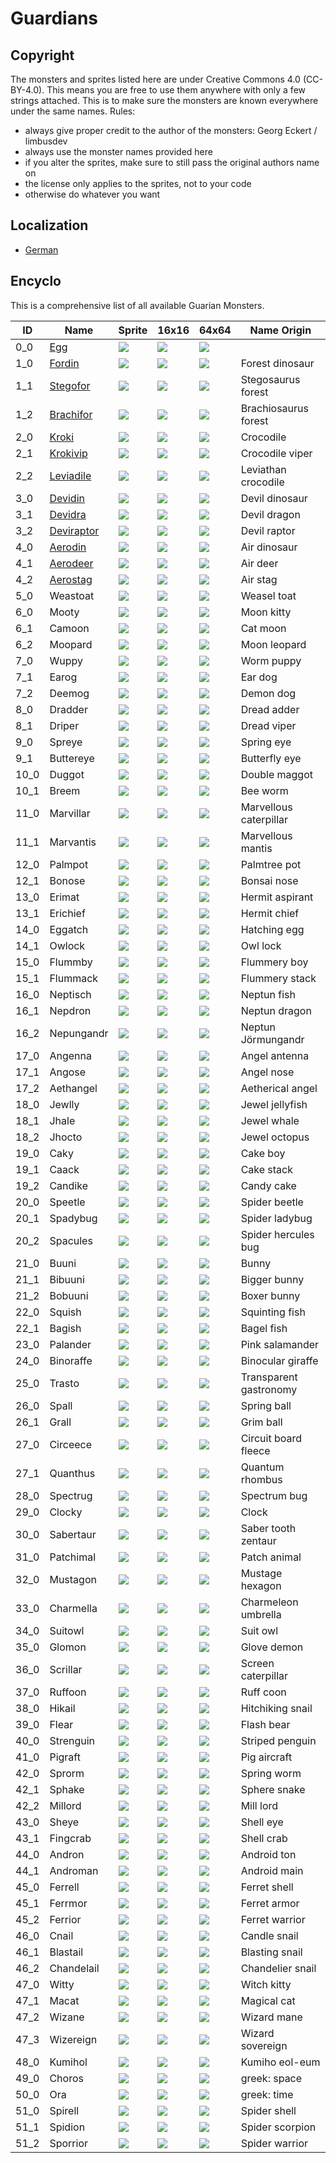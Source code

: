 # Guardians

## Copyright

The monsters and sprites listed here are under Creative Commons 4.0 (CC-BY-4.0). This means you are free to use them anywhere with only a few strings attached. This is to make sure the monsters are known everywhere under the same names. Rules:

* always give proper credit to the author of the monsters: Georg Eckert / limbusdev
* always use the monster names provided here
* if you alter the sprites, make sure to still pass the original authors name on
* the license only applies to the sprites, not to your code
* otherwise do whatever you want

## Localization

* [German](./Guardians_DE.md)

## Encyclo

This is a comprehensive list of all available Guarian Monsters.

|ID         |Name                               |Sprite                 |16x16                          |64x64                  |Name Origin            |
|-----------|-----------------------------------|-----------------------|-------------------------------|-----------------------|-----------------------|
|0_0        |[Egg](./encyclo/0_0_Egg.md)        |![](./128x128/0_0.png) |![](./animation_16x16/0_0.gif) |![](./64x64/0_0.png)   |                       |
|1_0        |[Fordin](./encyclo/1.md)           |![](./128x128/1_0.png) |![](./animation_16x16/1_0.gif) |![](./64x64/1_0.png)   |Forest dinosaur        |
|1_1        |[Stegofor](./encyclo/1.md)         |![](./128x128/1_1.png) |![](./16x16/1_1.png)           |![](./64x64/1_1.png)   |Stegosaurus forest     |
|1_2        |[Brachifor](./encyclo/1.md)        |![](./128x128/1_2.png) |![](./16x16/1_2.png)           |![](./64x64/1_2.png)   |Brachiosaurus forest   |
|2_0        |[Kroki](./encyclo/2.md)            |![](./128x128/2_0.png) |![](./16x16/2_0.png)           |![](./64x64/2_0.png)   |Crocodile              |
|2_1        |[Krokivip](./encyclo/2.md)         |![](./128x128/2_1.png) |![](./16x16/2_1.png)           |![](./64x64/2_1.png)   |Crocodile viper        |
|2_2        |[Leviadile](./encyclo/2.md)        |![](./128x128/2_2.png) |![](./16x16/2_2.png)           |![](./64x64/0_0.png)   |Leviathan crocodile    |
|3_0        |[Devidin](./encyclo/3.md)          |![](./128x128/3_0.png) |![](./16x16/3_0.png)           |![](./64x64/0_0.png)   |Devil dinosaur         |
|3_1        |[Devidra](./encyclo/3.md)          |![](./128x128/3_1.png) |![](./16x16/3_1.png)           |![](./64x64/0_0.png)   |Devil dragon           |
|3_2        |[Deviraptor](./encyclo/3.md)       |![](./128x128/3_2.png) |![](./16x16/3_2.png)           |![](./64x64/0_0.png)   |Devil raptor           |
|4_0        |[Aerodin](./encyclo/4.md)          |![](./128x128/4_0.png) |![](./16x16/4_0.png)           |![](./64x64/0_0.png)   |Air dinosaur           |
|4_1        |[Aerodeer](./encyclo/4.md)         |![](./128x128/4_1.png) |![](./16x16/4_1.png)           |![](./64x64/0_0.png)   |Air deer               |
|4_2        |[Aerostag](./encyclo/4.md)         |![](./128x128/4_2.png) |![](./16x16/4_2.png)           |![](./64x64/0_0.png)   |Air stag               |
|5_0        |Weastoat                           |![](./128x128/5_0.png) |![](./16x16/5_0.png)           |![](./64x64/0_0.png)   |Weasel toat            |
|6_0        |Mooty                              |![](./128x128/6_0.png) |![](./16x16/6_0.png)           |![](./64x64/0_0.png)   |Moon kitty             |
|6_1        |Camoon                             |![](./128x128/6_1.png) |![](./16x16/6_1.png)           |![](./64x64/0_0.png)   |Cat moon               |
|6_2        |Moopard                            |![](./128x128/6_2.png) |![](./16x16/6_2.png)           |![](./64x64/0_0.png)   |Moon leopard           |
|7_0        |Wuppy                              |![](./128x128/7_0.png) |![](./16x16/7_0.png)           |![](./64x64/0_0.png)   |Worm puppy             |
|7_1        |Earog                              |![](./128x128/7_1.png) |![](./16x16/7_1.png)           |![](./64x64/0_0.png)   |Ear dog                |
|7_2        |Deemog                             |![](./128x128/7_2.png) |![](./16x16/7_2.png)           |![](./64x64/0_0.png)   |Demon dog              |
|8_0        |Dradder                            |![](./128x128/8_0.png) |![](./16x16/8_0.png)           |![](./64x64/0_0.png)   |Dread adder            |
|8_1        |Driper                             |![](./128x128/8_1.png) |![](./16x16/8_1.png)           |![](./64x64/0_0.png)   |Dread viper            |
|9_0        |Spreye                             |![](./128x128/9_0.png) |![](./16x16/9_0.png)           |![](./64x64/0_0.png)   |Spring eye             |
|9_1        |Buttereye                          |![](./128x128/9_1.png) |![](./16x16/9_1.png)           |![](./64x64/0_0.png)   |Butterfly eye          |
|10_0       |Duggot                             |![](./128x128/10_0.png)|![](./16x16/10_0.png)          |![](./64x64/0_0.png)   |Double maggot          |
|10_1       |Breem                              |![](./128x128/10_1.png)|![](./16x16/10_1.png)          |![](./64x64/0_0.png)   |Bee worm               |
|11_0       |Marvillar                          |![](./128x128/11_0.png)|![](./16x16/11_0.png)          |![](./64x64/0_0.png)   |Marvellous caterpillar |
|11_1       |Marvantis                          |![](./128x128/11_1.png)|![](./16x16/11_1.png)          |![](./64x64/0_0.png)   |Marvellous mantis      |
|12_0       |Palmpot                            |![](./128x128/12_0.png)|![](./16x16/12_0.png)          |![](./64x64/0_0.png)   |Palmtree pot           |
|12_1       |Bonose                             |![](./128x128/12_1.png)|![](./16x16/12_1.png)          |![](./64x64/0_0.png)   |Bonsai nose            |
|13_0       |Erimat                             |![](./128x128/13_0.png)|![](./16x16/13_0.png)          |![](./64x64/0_0.png)   |Hermit aspirant        |
|13_1       |Erichief                           |![](./128x128/13_1.png)|![](./16x16/13_1.png)          |![](./64x64/0_0.png)   |Hermit chief           |
|14_0       |Eggatch                            |![](./128x128/14_0.png)|![](./16x16/14_0.png)          |![](./64x64/0_0.png)   |Hatching egg           |
|14_1       |Owlock                             |![](./128x128/14_1.png)|![](./16x16/14_1.png)          |![](./64x64/0_0.png)   |Owl lock               |
|15_0       |Flummby                            |![](./128x128/15_0.png)|![](./16x16/15_0.png)          |![](./64x64/0_0.png)   |Flummery boy           |
|15_1       |Flummack                           |![](./128x128/15_1.png)|![](./16x16/15_1.png)          |![](./64x64/0_0.png)   |Flummery stack         |
|16_0       |Neptisch                           |![](./128x128/16_0.png)|![](./16x16/16_0.png)          |![](./64x64/0_0.png)   |Neptun fish            |
|16_1       |Nepdron                            |![](./128x128/16_1.png)|![](./16x16/16_1.png)          |![](./64x64/0_0.png)   |Neptun dragon          |
|16_2       |Nepungandr                         |![](./128x128/16_2.png)|![](./16x16/16_2.png)          |![](./64x64/0_0.png)   |Neptun Jörmungandr     |
|17_0       |Angenna                            |![](./128x128/17_0.png)|![](./16x16/17_0.png)          |![](./64x64/0_0.png)   |Angel antenna          |
|17_1       |Angose                             |![](./128x128/17_1.png)|![](./16x16/17_1.png)          |![](./64x64/0_0.png)   |Angel nose             |
|17_2       |Aethangel                          |![](./128x128/17_2.png)|![](./16x16/17_2.png)          |![](./64x64/0_0.png)   |Aetherical angel       |
|18_0       |Jewlly                             |![](./128x128/18_0.png)|![](./16x16/18_0.png)          |![](./64x64/0_0.png)   |Jewel jellyfish        |
|18_1       |Jhale                              |![](./128x128/18_1.png)|![](./16x16/18_1.png)          |![](./64x64/0_0.png)   |Jewel whale            |
|18_2       |Jhocto                             |![](./128x128/18_2.png)|![](./16x16/18_2.png)          |![](./64x64/0_0.png)   |Jewel octopus          |
|19_0       |Caky                               |![](./128x128/19_0.png)|![](./16x16/19_0.png)          |![](./64x64/0_0.png)   |Cake boy               |
|19_1       |Caack                              |![](./128x128/19_1.png)|![](./16x16/19_1.png)          |![](./64x64/0_0.png)   |Cake stack             |
|19_2       |Candike                            |![](./128x128/19_2.png)|![](./16x16/19_2.png)          |![](./64x64/0_0.png)   |Candy cake             |
|20_0       |Speetle                            |![](./128x128/20_0.png)|![](./16x16/20_0.png)          |![](./64x64/0_0.png)   |Spider beetle          |
|20_1       |Spadybug                           |![](./128x128/20_1.png)|![](./16x16/20_1.png)          |![](./64x64/0_0.png)   |Spider ladybug         |
|20_2       |Spacules                           |![](./128x128/20_2.png)|![](./16x16/20_2.png)          |![](./64x64/0_0.png)   |Spider hercules bug    |
|21_0       |Buuni                              |![](./128x128/21_0.png)|![](./16x16/21_0.png)          |![](./64x64/0_0.png)   |Bunny                  |
|21_1       |Bibuuni                            |![](./128x128/21_1.png)|![](./16x16/21_1.png)          |![](./64x64/0_0.png)   |Bigger bunny           |
|21_2       |Bobuuni                            |![](./128x128/21_2.png)|![](./16x16/21_2.png)          |![](./64x64/0_0.png)   |Boxer bunny            |
|22_0       |Squish                             |![](./128x128/22_0.png)|![](./16x16/22_0.png)          |![](./64x64/0_0.png)   |Squinting fish         |
|22_1       |Bagish                             |![](./128x128/22_1.png)|![](./16x16/22_1.png)          |![](./64x64/0_0.png)   |Bagel fish             |
|23_0       |Palander                           |![](./128x128/23_0.png)|![](./16x16/23_0.png)          |![](./64x64/0_0.png)   |Pink salamander        |
|24_0       |Binoraffe                          |![](./128x128/24_0.png)|![](./16x16/24_0.png)          |![](./64x64/0_0.png)   |Binocular giraffe      |
|25_0       |Trasto                             |![](./128x128/25_0.png)|![](./16x16/25_0.png)          |![](./64x64/0_0.png)   |Transparent gastronomy |
|26_0       |Spall                              |![](./128x128/26_0.png)|![](./16x16/26_0.png)          |![](./64x64/0_0.png)   |Spring ball            |
|26_1       |Grall                              |![](./128x128/26_1.png)|![](./16x16/26_1.png)          |![](./64x64/0_0.png)   |Grim ball              |
|27_0       |Circeece                           |![](./128x128/27_0.png)|![](./16x16/27_0.png)          |![](./64x64/0_0.png)   |Circuit board fleece   |
|27_1       |Quanthus                           |![](./128x128/27_1.png)|![](./16x16/27_1.png)          |![](./64x64/0_0.png)   |Quantum rhombus        |
|28_0       |Spectrug                           |![](./128x128/28_0.png)|![](./16x16/28_0.png)          |![](./64x64/0_0.png)   |Spectrum bug           |
|29_0       |Clocky                             |![](./128x128/29_0.png)|![](./16x16/29_0.png)          |![](./64x64/0_0.png)   |Clock                  |
|30_0       |Sabertaur                          |![](./128x128/30_0.png)|![](./16x16/30_0.png)          |![](./64x64/0_0.png)   |Saber tooth zentaur    |
|31_0       |Patchimal                          |![](./128x128/31_0.png)|![](./16x16/31_0.png)          |![](./64x64/0_0.png)   |Patch animal           |
|32_0       |Mustagon                           |![](./128x128/32_0.png)|![](./16x16/32_0.png)          |![](./64x64/0_0.png)   |Mustage hexagon        |
|33_0       |Charmella                          |![](./128x128/33_0.png)|![](./16x16/33_0.png)          |![](./64x64/0_0.png)   |Charmeleon umbrella    |
|34_0       |Suitowl                            |![](./128x128/34_0.png)|![](./16x16/34_0.png)          |![](./64x64/0_0.png)   |Suit owl               |
|35_0       |Glomon                             |![](./128x128/35_0.png)|![](./16x16/35_0.png)          |![](./64x64/0_0.png)   |Glove demon            |
|36_0       |Scrillar                           |![](./128x128/36_0.png)|![](./16x16/36_0.png)          |![](./64x64/0_0.png)   |Screen caterpillar     |
|37_0       |Ruffoon                            |![](./128x128/37_0.png)|![](./16x16/37_0.png)          |![](./64x64/0_0.png)   |Ruff coon              |
|38_0       |Hikail                             |![](./128x128/38_0.png)|![](./16x16/38_0.png)          |![](./64x64/0_0.png)   |Hitchiking snail       |
|39_0       |Flear                              |![](./128x128/39_0.png)|![](./16x16/39_0.png)          |![](./64x64/0_0.png)   |Flash bear             |
|40_0       |Strenguin                          |![](./128x128/40_0.png)|![](./16x16/40_0.png)          |![](./64x64/0_0.png)   |Striped penguin        |
|41_0       |Pigraft                            |![](./128x128/41_0.png)|![](./16x16/41_0.png)          |![](./64x64/0_0.png)   |Pig aircraft           |
|42_0       |Sprorm                             |![](./128x128/42_0.png)|![](./16x16/42_0.png)          |![](./64x64/0_0.png)   |Spring worm            |
|42_1       |Sphake                             |![](./128x128/42_1.png)|![](./16x16/42_1.png)          |![](./64x64/0_0.png)   |Sphere snake           |
|42_2       |Millord                            |![](./128x128/42_2.png)|![](./16x16/42_2.png)          |![](./64x64/0_0.png)   |Mill lord              |
|43_0       |Sheye                              |![](./128x128/43_0.png)|![](./16x16/43_0.png)          |![](./64x64/0_0.png)   |Shell eye              |
|43_1       |Fingcrab                           |![](./128x128/43_1.png)|![](./16x16/43_1.png)          |![](./64x64/0_0.png)   |Shell crab             |
|44_0       |Andron                             |![](./128x128/44_0.png)|![](./16x16/44_0.png)          |![](./64x64/0_0.png)   |Android ton            |
|44_1       |Androman                           |![](./128x128/44_1.png)|![](./16x16/44_1.png)          |![](./64x64/0_0.png)   |Android main           |
|45_0       |Ferrell                            |![](./128x128/45_0.png)|![](./16x16/45_0.png)          |![](./64x64/0_0.png)   |Ferret shell           |
|45_1       |Ferrmor                            |![](./128x128/45_1.png)|![](./16x16/45_1.png)          |![](./64x64/0_0.png)   |Ferret armor           |
|45_2       |Ferrior                            |![](./128x128/45_2.png)|![](./16x16/45_2.png)          |![](./64x64/0_0.png)   |Ferret warrior         |
|46_0       |Cnail                              |![](./128x128/46_0.png)|![](./16x16/46_0.png)          |![](./64x64/0_0.png)   |Candle snail           |
|46_1       |Blastail                           |![](./128x128/46_1.png)|![](./16x16/46_1.png)          |![](./64x64/0_0.png)   |Blasting snail         |
|46_2       |Chandelail                         |![](./128x128/46_2.png)|![](./16x16/46_2.png)          |![](./64x64/0_0.png)   |Chandelier snail       |
|47_0       |Witty                              |![](./128x128/47_0.png)|![](./16x16/47_0.png)          |![](./64x64/0_0.png)   |Witch kitty            |
|47_1       |Macat                              |![](./128x128/47_1.png)|![](./16x16/47_1.png)          |![](./64x64/0_0.png)   |Magical cat            |
|47_2       |Wizane                             |![](./128x128/47_2.png)|![](./16x16/47_2.png)          |![](./64x64/0_0.png)   |Wizard mane            |
|47_3       |Wizereign                          |![](./128x128/47_3.png)|![](./16x16/47_3.png)          |![](./64x64/0_0.png)   |Wizard sovereign       |
|48_0       |Kumihol                            |![](./128x128/48_0.png)|![](./16x16/48_0.png)          |![](./64x64/0_0.png)   |Kumiho eol-eum         |
|49_0       |Choros                             |![](./128x128/49_0.png)|![](./16x16/49_0.png)          |![](./64x64/0_0.png)   |greek: space           |
|50_0       |Ora                                |![](./128x128/50_0.png)|![](./16x16/50_0.png)          |![](./64x64/0_0.png)   |greek: time            |
|51_0       |Spirell                            |![](./128x128/51_0.png)|![](./16x16/51_0.png)          |![](./64x64/0_0.png)   |Spider shell           |
|51_1       |Spidion                            |![](./128x128/51_1.png)|![](./animation_16x16/51_1.gif)|![](./64x64/0_0.png)   |Spider scorpion        |
|51_2       |Sporrior                           |![](./128x128/51_2.png)|![](./animation_16x16/51_2.gif)|![](./64x64/0_0.png)   |Spider warrior         |






























